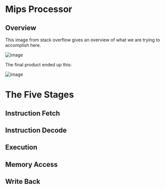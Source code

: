# Mips Processor

## Overview
This image from stack overflow gives an overview of what we are trying to accomplish here.

![image](https://github.com/dandeandean/331-Final-Project/assets/58938832/1d3787de-de1a-4e05-a1f2-b43fcc13dc03)

The final product ended up this:

![image](https://github.com/dandeandean/331-Final-Project/assets/58938832/2b031f65-d75d-408e-9cf2-ccedb46f7067)


# The Five Stages
## Instruction Fetch
## Instruction Decode
## Execution
## Memory Access
## Write Back
